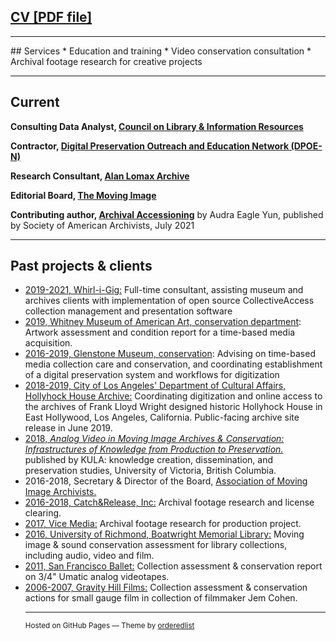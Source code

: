 
## [CV [PDF file]](https://laurensorensen.github.io/CV_website_2020.pdf)
<hr />
## Services 
* Education and training
* Video conservation consultation
* Archival footage research for creative projects

<hr />

## Current 

**Consulting Data Analyst, [Council on Library & Information Resources](https://www.clir.org/)**

**Contractor, [Digital Preservation Outreach and Education Network (DPOE-N)](https://dpoe.network/)**

**Research Consultant, [Alan Lomax Archive](https://archive.culturalequity.org/)**

**Editorial Board, [The Moving Image](https://www.upress.umn.edu/journal-division/journals/the-moving-image/)**

**Contributing author, [Archival Accessioning](https://www.bibliovault.org/BV.book.epl?ISBN=9781945246579)** by Audra Eagle Yun, published by Society of American Archivists, July 2021
<hr />

## Past projects & clients
<ul>
	
<li> <a href="https://collectiveaccess.org"  target="_blank">2019-2021, Whirl-i-Gig:</a> Full-time consultant, assisting museum and archives clients with implementation of open source CollectiveAccess collection management and presentation software</li>
	<li> <a href="https://www.whitney.org/"  target="_blank">2019, Whitney Museum of American Art, conservation department</a>: Artwork assessment and condition report for a time-based media acquisition.
	</li>
	<li> <a href="https://www.glenstone.org/)"  target="_blank">2016-2019, Glenstone Museum, conservation</a>: Advising on time-based media collection care and conservation, and coordinating establishment of a digital preservation system and workflows for digitization
		</li>
	<li> 
<a href="https://culturela.org/" target="_blank">2018-2019, City of Los Angeles' Department of Cultural Affairs, Hollyhock House Archive:</a> 
Coordinating digitization and online access to the archives of Frank Lloyd Wright designed historic Hollyhock House in East Hollywood, Los Angeles, California. Public-facing archive site release in June 2019.
</li>
	<li>
	<a href="http://doi.org/10.5334/kula.32/" target="_blank"> 2018, <i>Analog Video in Moving Image Archives & Conservation: Infrastructures of Knowledge from Production to Preservation.</i></a> published by KULA: knowledge creation, dissemination, and preservation studies, University of Victoria, British Columbia. 
	</li>
	<li>
	2016-2018, Secretary & Director of the Board, <a href="http://www.amianet.org/" target="_blank">Association of Moving Image Archivists.</a>
	</li>
	<li>
	<a href="https://catchandrelease.com/" target="_blank" data-content="https://catchandrelease.com/">2016-2018, Catch&amp;Release, Inc:</a> Archival footage research and license clearing.
	</li>
	<li>
	<a href="https://www.imdb.com/title/tt8079498/" target="_blank">2017, Vice Media:</a> Archival footage research for production project.
	</li>
	<li>
	<a href="https://library.richmond.edu/" target="_blank">2016, University of Richmond, Boatwright Memorial Library:</a> Moving image & sound conservation assessment for library collections, including audio, video and film.
	</li>
	<li>
	<a href="https://www.sfballet.org/" target="_blank">2011, San Francisco Ballet:</a> Collection assessment & conservation report on 3/4" Umatic analog videotapes. 
	</li>
	<li>
	<a href="https://jemcohenfilms.com/" target="_blank">2006-2007, Gravity Hill Films:</a> Collection assessment & conservation actions for small gauge film in collection of filmmaker Jem Cohen. 
	</li>
	
<hr >
	<p>
          <small>Hosted on GitHub Pages &mdash; Theme by <a href="https://github.com/orderedlist">orderedlist</a></small></p>
